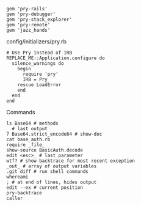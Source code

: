     gem 'pry-rails'
    gem 'pry-debugger'
    gem 'pry-stack_explorer'
    gem 'pry-remote'
    gem 'jazz_hands'

config/initializers/pry.rb

    # Use Pry instead of IRB
    REPLACE_ME::Application.configure do
      silence_warnings do
        begin
          require 'pry'
          IRB = Pry
        rescue LoadError
        end
      end
    end

Commands

    ls Base64 # methods
    _ # last output
    ? Base64.strict_encode64 # show-doc
    cat base_auth.rb
    require _file_
    show-source BasicAuth.decode
    edit <esc>_ # last parameter
    wtf? # show backtrace for most recent exception
    _out_ # array of output variables
    .git diff # run shell commands
    whereami
    ; # at end of lines, hides output
    edit --ex # current position
    pry-backtrace
    caller
